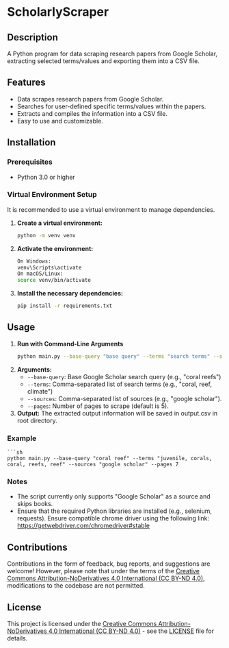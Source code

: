 # ScholarlyScraper

## Description
A Python program for data scraping research papers from Google Scholar, extracting selected terms/values and exporting them into a CSV file.

## Features
- Data scrapes research papers from Google Scholar.
- Searches for user-defined specific terms/values within the papers.
- Extracts and compiles the information into a CSV file.
- Easy to use and customizable.

## Installation

### Prerequisites
- Python 3.0 or higher

### Virtual Environment Setup
It is recommended to use a virtual environment to manage dependencies.

1. **Create a virtual environment:**
   ```sh
   python -m venv venv
2. **Activate the environment:**
    ```sh
    On Windows:
    venv\Scripts\activate
    On macOS/Linux: 
    source venv/bin/activate
3. **Install the necessary dependencies:**
    ```sh
    pip install -r requirements.txt

## Usage
1. **Run with Command-Line Arguments**
    ```sh
    python main.py --base-query "base query" --terms "search terms" --sources "google scholar" --pages number
2. **Arguments:**
    - `--base-query`: Base Google Scholar search query (e.g., "coral reefs")
    - `--terms`: Comma-separated list of search terms (e.g., "coral, reef, climate")
    - `--sources`: Comma-separated list of sources (e.g., "google scholar").
    - `--pages`: Number of pages to scrape (default is 5).
3. **Output:**
    The extracted output information will be saved in output.csv in root directory.

### Example
    ```sh
    python main.py --base-query "coral reef" --terms "juvenile, corals, coral, reefs, reef" --sources "google scholar" --pages 7
    
### Notes
- The script currently only supports "Google Scholar" as a source and skips books.
- Ensure that the required Python libraries are installed (e.g., selenium, requests). Ensure compatible chrome driver using the following link: https://getwebdriver.com/chromedriver#stable

## Contributions
Contributions in the form of feedback, bug reports, and suggestions are welcome! However, please note that under the terms of the [Creative Commons Attribution-NoDerivatives 4.0 International (CC BY-ND 4.0)](LICENSE), modifications to the codebase are not permitted.

## License
This project is licensed under the [Creative Commons Attribution-NoDerivatives 4.0 International (CC BY-ND 4.0)](LICENSE) - see the [LICENSE](LICENSE) file for details.